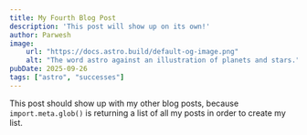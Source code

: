 ```yaml
---
title: My Fourth Blog Post
description: 'This post will show up on its own!'
author: Parwesh
image:
    url: "https://docs.astro.build/default-og-image.png"
    alt: "The word astro against an illustration of planets and stars."
pubDate: 2025-09-26
tags: ["astro", "successes"]
---
```

This post should show up with my other blog posts, because `import.meta.glob()` is returning a list of all my posts in order to create my list.